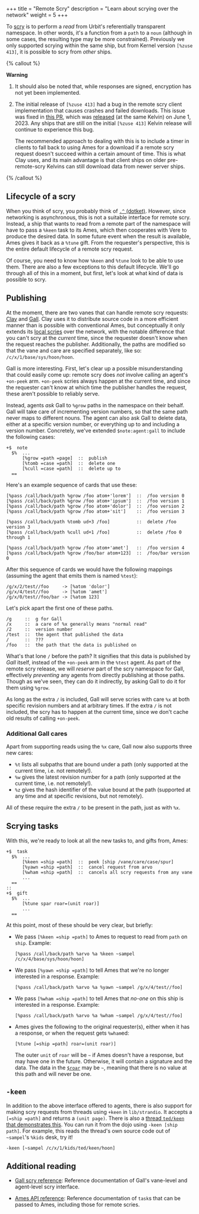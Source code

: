 +++
title = "Remote Scry"
description = "Learn about scrying over the network"
weight = 5
+++

To [scry](/reference/glossary/scry) is to perform a *read* from Urbit's
referentially transparent namespace. In other words, it's a function from a
`path` to a `noun` (although in some cases, the resulting type may be more
constrained). Previously we only supported scrying within the same ship, but
from Kernel version `[%zuse 413]`, it is possible to scry from *other* ships.

{% callout %}

**Warning**

1. It should also be noted that, while responses are signed, encryption has not
   yet been implemented.

2. The initial release of `[%zuse 413]` had a bug in the remote scry client
   implementation that causes crashes and failed downloads.  This issue was
   fixed in [this PR](https://github.com/urbit/urbit/pull/6617), which was
   [released](https://github.com/urbit/urbit/releases/tag/urbit-os-v2.141) (at
   the same Kelvin) on June 1, 2023.  Any ships that are still on the initial
   `[%zuse 413]` Kelvin release will continue to experience this bug. 

   The recommended approach to dealing with this is to include a timer in clients
   to fall back to using Ames for a download if a remote scry request doesn't
   succeed within a certain amount of time.  This is what Clay uses, and its main
   advantage is that client ships on older pre-remote-scry Kelvins can still
   download data from newer server ships.

{% /callout %}

## Lifecycle of a scry

When you think of scry, you probably think of [`.^`
(dotket)](/reference/hoon/rune/dot#-dotket). However, since networking is
asynchronous, this is not a suitable interface for remote scry. Instead, a ship
that wants to read from a remote part of the namespace will have to pass a
`%keen` task to its Ames, which then cooperates with Vere to produce the
desired data. In some future event when the result is available, Ames gives it
back as a `%tune` gift. From the requester's perspective, this is the entire
default lifecycle of a remote scry request.

Of course, you need to know how `%keen` and `%tune` look to be able to use
them. There are also a few exceptions to this default lifecycle. We'll go
through all of this in a moment, but first, let's look at what kind of data is
possible to scry.

## Publishing

At the moment, there are two vanes that can handle remote scry requests:
[Clay](/reference/arvo/clay/clay) and [Gall](/reference/arvo/gall/gall). Clay
uses it to distribute source code in a more efficient manner than is possible
with conventional Ames, but conceptually it only extends its [local
scries](/reference/arvo/clay/scry) over the network, with the notable
difference that you can't scry at the *current* time, since the requester
doesn't know when the request reaches the publisher. Additionally, the paths
are modified so that the vane and care are specified separately, like so:
`/c/x/1/base/sys/hoon/hoon`.

Gall is more interesting. First, let's clear up a possible misunderstanding
that could easily come up: remote scry does *not* involve calling an agent's
`+on-peek` arm. `+on-peek` scries always happen at the current time, and since
the requester can't know at which time the publisher handles the request, these
aren't possible to reliably serve.

Instead, agents *ask* Gall to `%grow` paths in the namespace on their behalf.
Gall will take care of incrementing version numbers, so that the same path
never maps to different nouns. The agent can also ask Gall to delete data,
either at a specific version number, or everything up to and including a
version number. Concretely, we've extended `$note:agent:gall` to include the
following cases:

```hoon
+$  note
  $%  ...
      [%grow =path =page]  ::  publish
      [%tomb =case =path]  ::  delete one
      [%cull =case =path]  ::  delete up to
  ==
```

Here's an example sequence of cards that use these:

```hoon
[%pass /call/back/path %grow /foo atom+'lorem']  ::  /foo version 0
[%pass /call/back/path %grow /foo atom+'ipsum']  ::  /foo version 1
[%pass /call/back/path %grow /foo atom+'dolor']  ::  /foo version 2
[%pass /call/back/path %grow /foo atom+'sit']    ::  /foo version 3

[%pass /call/back/path %tomb ud+3 /foo]          ::  delete /foo version 3
[%pass /call/back/path %cull ud+1 /foo]          ::  delete /foo 0 through 1

[%pass /call/back/path %grow /foo atom+'amet']   ::  /foo version 4
[%pass /call/back/path %grow /foo/bar atom+123]  ::  /foo/bar version 0
```

After this sequence of cards we would have the following mappings (assuming the
agent that emits them is named `%test`):

```hoon
/g/x/2/test//foo     -> [%atom 'dolor']
/g/x/4/test//foo     -> [%atom 'amet']
/g/x/0/test//foo/bar -> [%atom 123]
```

Let's pick apart the first one of these paths.

```hoon
/g     ::  g for Gall
/x     ::  a care of %x generally means "normal read"
/2     ::  version number
/test  ::  the agent that published the data
/      ::  ???
/foo   ::  the path that the data is published on
```

What's that lone `/` before the path? It signifies that this data is published
by *Gall* itself, instead of the `+on-peek` arm in the `%test` agent. As part
of the remote scry release, we will *reserve* part of the scry namespace for
Gall, effectively *preventing* any agents from directly publishing at those
paths. Though as we've seen, they can do it indirectly, by asking Gall to do it
for them using `%grow`.

As long as the extra `/` is included, Gall will serve scries with care `%x` at
both specific revision numbers and at arbitrary times. If the extra `/` is not
included, the scry has to happen at the current time, since we don't cache old
results of calling `+on-peek`.

### Additional Gall cares

Apart from supporting reads using the `%x` care, Gall now also supports three new cares:

- `%t` lists all subpaths that are bound under a path (only supported at the
  current time, i.e. not remotely!).
- `%w` gives the latest revision number for a path (only supported at the
  current time, i.e. not remotely!).
- `%z` gives the hash identifier of the value bound at the path (supported at
  any time and at specific revisions, but not remotely).

All of these require the extra `/` to be present in the path, just as with `%x`.

## Scrying tasks

With this, we're ready to look at all the new tasks to, and gifts from, Ames:

```hoon
+$  task
  $%  ...
      [%keen =ship =path]  ::  peek [ship /vane/care/case/spur]
      [%yawn =ship =path]  ::  cancel request from arvo
      [%wham =ship =path]  ::  cancels all scry requests from any vane
      ...
  ==
::
+$  gift
  $%  ...
      [%tune spar roar=(unit roar)]
      ...
  ==
```

At this point, most of these should be very clear, but briefly:

- We pass `[%keen =ship =path]` to Ames to request to read from `path` on
  `ship`.  Example:
  ```hoon
  [%pass /call/back/path %arvo %a %keen ~sampel /c/x/4/base/sys/hoon/hoon]
  ```

- We pass `[%yawn =ship =path]` to tell Ames that we're no longer interested in
  a response.  Example: 
  ```hoon
  [%pass /call/back/path %arvo %a %yawn ~sampel /g/x/4/test//foo]
  ```

- We pass `[%wham =ship =path]` to tell Ames that *no-one* on this ship is
  interested in a response.  Example:
  ```hoon
  [%pass /call/back/path %arvo %a %wham ~sampel /g/x/4/test//foo]
  ```

- Ames gives the following to the original requester(s), either when it has a
  response, or when the request gets `%wham`ed:
  ```hoon
  [%tune [=ship =path] roar=(unit roar)]
  ```
  The outer `unit` of `roar` will be `~` if Ames doesn't have a
  response, but may have one in the future. Otherwise, it will
  contain a signature and the data. The data in the
  [`$roar`](/reference/arvo/ames/data-types#roar) may be `~`,
  meaning that there is no value at this path and will never be
  one.

## `-keen`

In addition to the above interface offered to agents, there is also support for
making scry requests from threads using `+keen` in `lib/strandio`. It accepts a
`[=ship =path]` and returns a `(unit page)`. There is also a [thread `ted/keen`
that demonstrates
this](https://github.com/urbit/urbit/blob/i/5788/remote-scry/pkg/arvo/ted/keen.hoon).
You can run it from the dojo using `-keen [ship path]`. For example, this reads
the thread's own source code out of `~sampel`'s `%kids` desk, try it!

```
-keen [~sampel /c/x/1/kids/ted/keen/hoon]
```

## Additional reading

- [Gall scry reference](/reference/arvo/gall/scry): Reference documentation of
  Gall's vane-level and agent-level scry interface.

- [Ames API reference](/reference/arvo/ames/tasks): Reference documentation of `task`s that can be passed to Ames, including those for remote scries.
